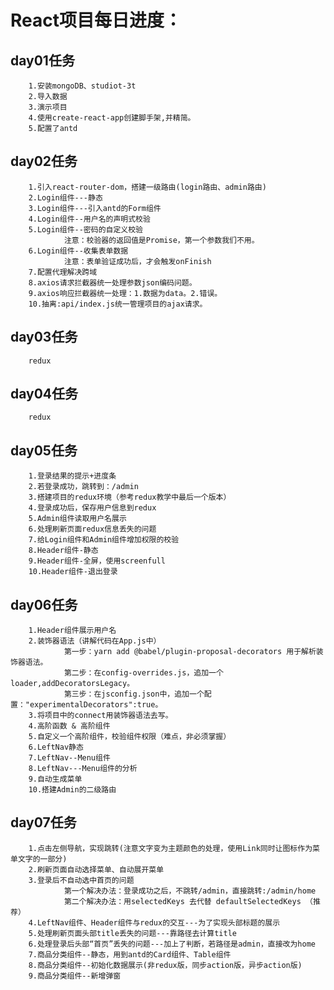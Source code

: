 # React项目每日进度：

## day01任务
		1.安装mongoDB、studiot-3t
		2.导入数据
		3.演示项目
		4.使用create-react-app创建脚手架,并精简。
		5.配置了antd

## day02任务
		1.引入react-router-dom，搭建一级路由(login路由、admin路由)
		2.Login组件---静态
		3.Login组件---引入antd的Form组件
		4.Login组件--用户名的声明式校验
		5.Login组件--密码的自定义校验
				注意：校验器的返回值是Promise，第一个参数我们不用。
		6.Login组件--收集表单数据
				注意：表单验证成功后，才会触发onFinish
		7.配置代理解决跨域
		8.axios请求拦截器统一处理参数json编码问题。
		9.axios响应拦截器统一处理：1.数据为data。2.错误。
		10.抽离:api/index.js统一管理项目的ajax请求。

## day03任务
		redux

## day04任务
		redux

## day05任务
		1.登录结果的提示+进度条
		2.若登录成功，跳转到：/admin
		3.搭建项目的redux环境（参考redux教学中最后一个版本）
		4.登录成功后，保存用户信息到redux
		5.Admin组件读取用户名展示
		6.处理刷新页面redux信息丢失的问题
		7.给Login组件和Admin组件增加权限的校验
		8.Header组件-静态
		9.Header组件-全屏，使用screenfull
		10.Header组件-退出登录

## day06任务
		1.Header组件展示用户名
		2.装饰器语法（讲解代码在App.js中）
				第一步：yarn add @babel/plugin-proposal-decorators 用于解析装饰器语法。
				第二步：在config-overrides.js，追加一个loader,addDecoratorsLegacy。
				第三步：在jsconfig.json中，追加一个配置："experimentalDecorators":true。
		3.将项目中的connect用装饰器语法去写。
		4.高阶函数 & 高阶组件
		5.自定义一个高阶组件，校验组件权限（难点，非必须掌握）
		6.LeftNav静态
		7.LeftNav--Menu组件
		8.LeftNav---Menu组件的分析
		9.自动生成菜单
		10.搭建Admin的二级路由

## day07任务
		1.点击左侧导航，实现跳转(注意文字变为主题颜色的处理，使用Link同时让图标作为菜单文字的一部分)
		2.刷新页面自动选择菜单、自动展开菜单
		3.登录后不自动选中首页的问题
				第一个解决办法：登录成功之后，不跳转/admin，直接跳转:/admin/home
				第二个解决办法：用selectedKeys 去代替 defaultSelectedKeys （推荐）
		4.LeftNav组件、Header组件与redux的交互---为了实现头部标题的展示
		5.处理刷新页面头部title丢失的问题---靠路径去计算title
		6.处理登录后头部“首页”丢失的问题---加上了判断，若路径是admin，直接改为home
		7.商品分类组件--静态，用到antd的Card组件、Table组件
		8.商品分类组件--初始化数据展示(非redux版，同步action版，异步action版)
		9.商品分类组件--新增弹窗